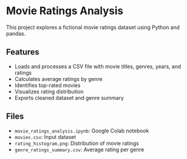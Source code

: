 # Movie Ratings Analysis

This project explores a fictional movie ratings dataset using Python and pandas.

## Features

- Loads and processes a CSV file with movie titles, genres, years, and ratings
- Calculates average ratings by genre
- Identifies top-rated movies
- Visualizes rating distribution
- Exports cleaned dataset and genre summary

## Files

- `movie_ratings_analysis.ipynb`: Google Colab notebook
- `movies.csv`: Input dataset
- `rating_histogram.png`: Distribution of movie ratings
- `genre_ratings_summary.csv`: Average rating per genre
